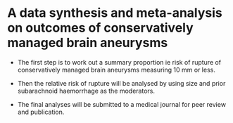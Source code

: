 # A data synthesis and meta-analysis on outcomes of conservatively managed brain aneurysms

* The first step is to work out a summary proportion ie risk of rupture of conservatively managed brain aneurysms measuring 10 mm or less. 

* Then the relative risk of rupture will be analysed by using size and prior subarachnoid haemorrhage as the moderators. 

* The final analyses will be submitted to a medical journal for peer review and publication. 